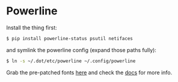 # Powerline

Install the thing first:

```sh
$ pip install powerline-status psutil netifaces
```

and symlink the powerline config (expand those paths fully):

```sh
$ ln -s ~/.dot/etc/powerline ~/.config/powerline
```

Grab the pre-patched fonts [here](https://github.com/powerline/fonts)
and check the [docs](https://powerline.readthedocs.org/en/latest/) for
more info.
